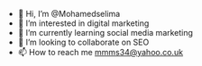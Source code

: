 - 👋 Hi, I’m @Mohamedselima
- 👀 I’m interested in digital marketing
- 🌱 I’m currently learning social media marketing
- 💞️ I’m looking to collaborate on SEO
- 📫 How to reach me mmms34@yahoo.co.uk


